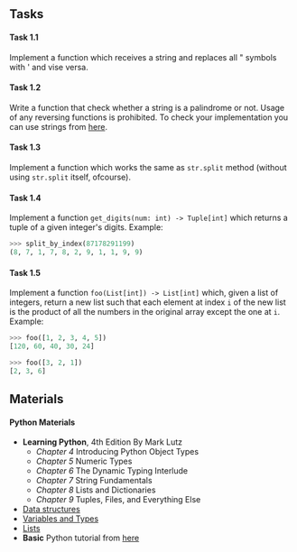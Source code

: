 ﻿﻿## Tasks#### Task 1.1Implement a function which receives a string and replaces all " symbolswith ' and vise versa.#### Task 1.2Write a function that check whether a string is a palindrome or not. Usage ofany reversing functions is prohibited. To check your implementation you can usestrings from [here](https://en.wikipedia.org/wiki/Palindrome#Famous_palindromes).#### Task 1.3Implement a function which works the same as `str.split` method(without using `str.split` itself, ofcourse).#### Task 1.4Implement a function `get_digits(num: int) -> Tuple[int]` which returns a tupleof a given integer's digits.Example:```python>>> split_by_index(87178291199)(8, 7, 1, 7, 8, 2, 9, 1, 1, 9, 9)```#### Task 1.5Implement a function `foo(List[int]) -> List[int]` which, given a list ofintegers, return a new list such that each element at index `i` of the new listis the product of all the numbers in the original array except the one at `i`.Example:```python>>> foo([1, 2, 3, 4, 5])[120, 60, 40, 30, 24]>>> foo([3, 2, 1])[2, 3, 6]```## Materials#### Python Materials* __Learning Python__, 4th Edition By Mark Lutz  * _Chapter 4_ Introducing Python Object Types  * _Chapter 5_ Numeric Types  * _Chapter 6_ The Dynamic Typing Interlude  * _Chapter 7_ String Fundamentals  * _Chapter 8_ Lists and Dictionaries  * _Chapter 9_ Tuples, Files, and Everything Else* [Data structures](https://docs.python.org/3.6/tutorial/datastructures.html)* [Variables and Types](https://www.learnpython.org/en/Variables_and_Types)* [Lists](https://www.learnpython.org/en/Lists)* __Basic__ Python tutorial from [here](https://www.tutorialspoint.com/python/index.htm)